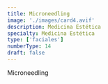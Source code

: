 ```yaml
---
title: Microneedling
image: './images/card4.avif'
description: Medicina Estética
specialty: Medicina Estética
type: ['faciales']
numberType: 14
draft: false
---
```


Microneedling
